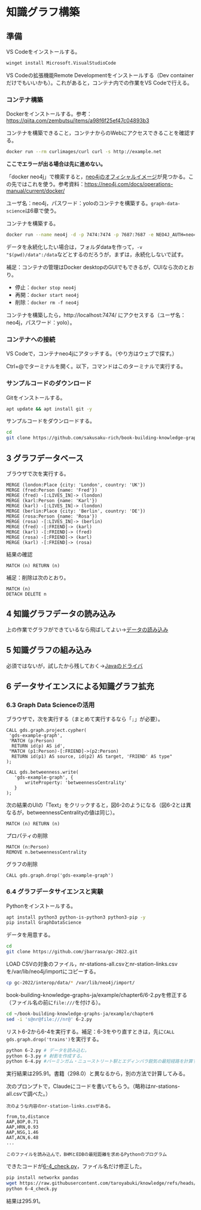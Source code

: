 # 知識グラフ構築

## 準備

VS Codeをインストールする。

```bash
winget install Microsoft.VisualStudioCode
```

VS Codeの拡張機能Remote Developmentをインストールする（Dev containerだけでもいいかも）。これがあると，コンテナ内での作業をVS Codeで行える。

### コンテナ構築

Dockerをインストールする。参考：https://qiita.com/zembutsu/items/a98f6f25ef47c04893b3

コンテナを構築できること，コンテナからのWebにアクセスできることを確認する。

```bash
docker run --rm curlimages/curl curl -s http://example.net
```

**ここでエラーが出る場合は先に進めない。**

「docker neo4j」で検索すると，[neo4jのオフィシャルイメージ](https://hub.docker.com/_/neo4j/)が見つかる。この先ではこれを使う。参考資料：https://neo4j.com/docs/operations-manual/current/docker/

ユーザ名：neo4j，パスワード：yoloのコンテナを構築する。`graph-data-science`は6章で使う。

コンテナを構築する。

```bash
docker run --name neo4j -d -p 7474:7474 -p 7687:7687 -e NEO4J_AUTH=neo4j/yolo -e NEO4JLABS_PLUGINS="[\"graph-data-science\"]" -e NEO4J_ACCEPT_LICENSE_AGREEMENT=yes neo4j:4.4
```

データを永続化したい場合は，フォルダdataを作って，`-v "$(pwd)/data":/data`などとするのだろうが，まずは，永続化しないで試す。

補足：コンテナの管理はDocker desktopのGUIでもできるが，CUIなら次のとおり。

- 停止：`docker stop neo4j`
- 再開：`docker start neo4j`
- 削除：`docker rm -f neo4j`

コンテナを構築したら，http://localhost:7474/ にアクセスする（ユーザ名：neo4j，パスワード：yolo）。

### コンテナへの接続 

VS Codeで，コンテナneo4jにアタッチする。（やり方はウェブで探す。）

Ctrl+@でターミナルを開く。以下，コマンドはこのターミナルで実行する。

### サンプルコードのダウンロード

Gitをインストールする。

```bash
apt update && apt install git -y
```

サンプルコードをダウンロードする。

```bash
cd
git clone https://github.com/sakusaku-rich/book-building-knowledge-graphs-ja.git
```

## 3 グラフデータベース

ブラウザで次を実行する。

```cypher
MERGE (london:Place {city: 'London', country: 'UK'})
MERGE (fred:Person {name: 'Fred'})
MERGE (fred) -[:LIVES_IN]-> (london)
MERGE (karl:Person {name: 'Karl'})
MERGE (karl) -[:LIVES_IN]-> (london)
MERGE (berlin:Place {city: 'Berlin', country: 'DE'})
MERGE (rosa:Person {name: 'Rosa'})
MERGE (rosa) -[:LIVES_IN]-> (berlin)
MERGE (fred) -[:FRIEND]-> (karl)
MERGE (karl) -[:FRIEND]-> (fred)
MERGE (rosa) -[:FRIEND]-> (karl)
MERGE (karl) -[:FRIEND]-> (rosa)
```

結果の確認

```cypher
MATCH (n) RETURN (n)
```

補足：削除は次のとおり。

```cypher
MATCH (n)
DETACH DELETE n
```

## 4 知識グラフデータの読み込み

上の作業でグラフができているなら飛ばしてよい→[データの読み込み](load.md)

## 5 知識グラフの組み込み

必須ではないが，試したから残しておく→[Javaのドライバ](java)

## 6 データサイエンスによる知識グラフ拡充

### 6.3 Graph Data Scienceの活用

ブラウザで，次を実行する（まとめて実行するなら「`;`」が必要）。

```cypher
CALL gds.graph.project.cypher(
 'gds-example-graph',
 'MATCH (p:Person)
  RETURN id(p) AS id',
 "MATCH (p1:Person)-[:FRIEND]->(p2:Person)
  RETURN id(p1) AS source, id(p2) AS target, 'FRIEND' AS type"
);
  
CALL gds.betweenness.write(
   'gds-example-graph', {
       writeProperty: 'betweennessCentrality'
   }
);
```

次の結果のUIの「Text」をクリックすると，図6-2のようになる（図6-2とは異なるが，betweennessCentralityの値は同じ）。

```cypher
MATCH (n) RETURN (n)
```

プロパティの削除

```cypher
MATCH (n:Person)
REMOVE n.betweennessCentrality
```

グラフの削除

```
CALL gds.graph.drop('gds-example-graph')
```

### 6.4 グラフデータサイエンスと実験

Pythonをインストールする。

```bash
apt install python3 python-is-python3 python3-pip -y
pip install GraphDataScience
```

データを用意する。

```bash
cd
git clone https://github.com/jbarrasa/gc-2022.git
```

LOAD CSVの対象のファイル，nr-stations-all.csvとnr-station-links.csvを/var/lib/neo4j/importにコピーする。

```bash
cp gc-2022/interop/data/* /var/lib/neo4j/import/
```

book-building-knowledge-graphs-ja/example/chapter6/6-2.pyを修正する（ファイル名の前に`file:///`を付ける）。

```bash
cd ~/book-building-knowledge-graphs-ja/example/chapter6
sed -i 's@nr@file:///nr@' 6-2.py
```

リスト6-2から6-4を実行する。補足：6-3をやり直すときは，先に`CALL gds.graph.drop('trains')`を実行する。

```bash
python 6-2.py # データを読み込む。
python 6-3.py # 射影を作成する。
python 6-4.py #バーミンガム・ニューストリート駅とエディンバラ鋭気の最短経路を計算する。
```

実行結果は295.91。書籍（298.0）と異なるから，別の方法で計算してみる。

次のプロンプトで，Claudeにコードを書いてもらう。（略称はnr-stations-all.csvで調べた。）

```
次のような内容のnr-station-links.csvがある。

from,to,distance
AAP,BOP,0.71
AAP,HRN,0.93
AAP,NSG,1.46
AAT,ACN,6.48
...

このファイルを読み込んで，BHMとEDBの最短距離を求めるPythonのプログラム
```

できたコードが[6-4_check.py](6-4_check.py)，ファイル名だけ修正した。

```bash
pip install networkx pandas
wget https://raw.githubusercontent.com/taroyabuki/knowledge/refs/heads/main/6-4_check.py
python 6-4_check.py
```
結果は295.91。
